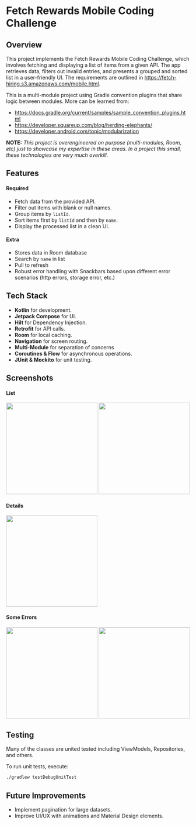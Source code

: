 # Fetch Rewards Mobile Coding Challenge

## Overview
This project implements the Fetch Rewards Mobile Coding Challenge, which involves fetching and displaying a list of items from a given API. The app retrieves data, filters out invalid entries, and presents a grouped and sorted list in a user-friendly UI. The requirements are outlined in https://fetch-hiring.s3.amazonaws.com/mobile.html.

This is a multi-module project using Gradle convention plugins that share logic between modules. More can be learned from:
- https://docs.gradle.org/current/samples/sample_convention_plugins.html
- https://developer.squareup.com/blog/herding-elephants/
- https://developer.android.com/topic/modularization

**NOTE:**
*This project is overengineered on purpose (multi-modules, Room, etc) just to showcase my expertise in these areas. In a project this small, these technologies are very much overkill.*

## Features

#### Required
- Fetch data from the provided API.
- Filter out items with blank or null names.
- Group items by `listId`.
- Sort items first by `listId` and then by `name`.
- Display the processed list in a clean UI.

#### Extra
- Stores data in Room database
- Search by `name` in list
- Pull to refresh
- Robust error handling with Snackbars based upon different error scenarios (http errors, storage error, etc.)

## Tech Stack
- **Kotlin** for development.
- **Jetpack Compose** for UI.
- **Hilt** for Dependency Injection.
- **Retrofit** for API calls.
- **Room** for local caching.
- **Navigation** for screen routing.
- **Multi-Module** for separation of concerns
- **Coroutines & Flow** for asynchronous operations.
- **JUnit & Mockito** for unit testing.

## Screenshots

#### List
<img src="https://github.com/user-attachments/assets/37e0f3d9-ff76-46b9-9a95-fe2ea2978c1c" width="250">

<img src="https://github.com/user-attachments/assets/f74cba50-2265-4386-951d-f2e116e838bc" width="250">

#### Details

<img src="https://github.com/user-attachments/assets/ccbbc291-0786-4bed-92d2-545099a10c75" width="250">

#### Some Errors
<img src="https://github.com/user-attachments/assets/d9d0b017-bfea-4eb4-bc0d-8fe8c38a017c" width="250">

<img src="https://github.com/user-attachments/assets/4b55a2eb-cab2-4fb9-872a-b9f31bb0a233" width="250">


## Testing
Many of the classes are united tested including ViewModels, Repositories, and others.

To run unit tests, execute:
```sh
./gradlew testDebugUnitTest
```

## Future Improvements
- Implement pagination for large datasets.
- Improve UI/UX with animations and Material Design elements.
